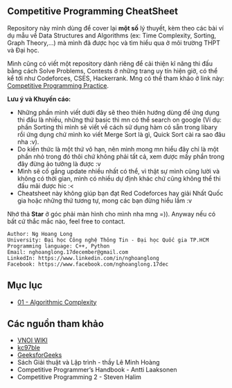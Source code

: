 ## Competitive Programming CheatSheet
Repository này mình dùng để cover lại **một số** lý thuyết, kèm theo các bài ví dụ mẫu về Data Structures and Algorithms (ex: Time Complexity, Sorting, Graph Theory,...) mà mình đã được học và tìm hiểu qua ở môi trường THPT và Đại học. 

Mình cũng có viết một repository dành riêng để cải thiện kĩ năng thi đấu bằng cách Solve Problems, Contests ở những trang uy tín hiện giờ, có thể kể tới như Codeforces, CSES, Hackerrank. Mng có thể tham khảo ở link này: [Competitive Programming Practice](https://github.com/nghoanglong/ACM-ICPC-Practice). 

**Lưu ý và Khuyến cáo:** 

- Những phần mình viết dưới đây sẽ theo thiên hướng dùng để ứng dụng thi đấu là nhiều, những thứ basic thì mn có thể search on google (Ví dụ: phần Sorting thì mình sẽ viết về cách sử dụng hàm có sẵn trong libary rồi ứng dụng chứ mình ko viết Merge Sort là gì, Quick Sort cài ra sao đâu nha :v).
- Do kiến thức là một thứ vô hạn, nên mình mong mn hiểu đây chỉ là một phần nhỏ trong đó thôi chứ không phải tất cả, xem được mấy phần trong đây đừng ảo tưởng là được :v
- Mình sẽ cố gắng update nhiều nhất có thể, vì thật sự mình cũng lười và không có thời gian, mình có nhiều dự định khác chứ cũng không thể thi đấu mãi được hic :<
- Cheatsheet này không giúp bạn đạt Red Codeforces hay giải Nhất Quốc gia hoặc những thứ tương tự, mong các bạn đừng hiểu lầm :v

Nhớ thả **Star** ở góc phải màn hình cho mình nha mng =)). Anyway nếu có bất cứ thắc mắc nào, feel free to contact.

```
Author: Ng Hoang Long
University: Đại học Công nghệ Thông Tin - Đại học Quốc gia TP.HCM
Programming language: C++, Python
Email: nghoanglong.17december@gmail.com
LinkedIn: https://www.linkedin.com/in/nghoanglong
Facebook: https://www.facebook.com/nghoanglong.17dec
```

## Mục lục

- [01 - Algorithmic Complexity](https://github.com/nghoanglong/Competitive-Programming/tree/master/DataStructure)


## Các nguồn tham khảo

  - [VNOI WIKI](https://vnoi.info/wiki/Home)
  - [kc97ble](https://sites.google.com/site/kc97ble/)
  - [GeeksforGeeks](https://www.geeksforgeeks.org/)
  - Sách Giải thuật và Lập trình - thầy Lê Minh Hoàng
  - Competitive Programmer’s Handbook - Antti Laaksonen
  - Competitive Programming 2 - Steven Halim


